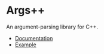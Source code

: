 # Args++

An argument-parsing library for C++.

* [Documentation](http://www.dmulholl.com/docs/argspp/v1/)
* [Example](https://github.com/dmulholl/argspp/blob/v1/src/example.cpp)
